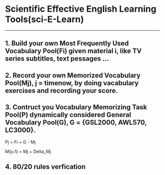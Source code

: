 # Scientific Effective English Learning Tools(sci-E-Learn)
---

## 1. Build your own Most Frequently Used Vocabulary Pool(Fi) given material i, like TV series subtitles, text pessages ...

## 2. Record your own Memorized Vocabulary Pool(Mj), j = timenow, by doing vacabulary exercises and recording your score.

## 3. Contruct you Vocabulary Memorizing Task Pool(P) dynamically considered General Vocabulary Pool(G), G = {GSL2000, AWL570, LC3000}.

Pj = Fi + G - Mj

M(j+1) = Mj + Delta_Mj

## 4. 80/20 rules verfication
